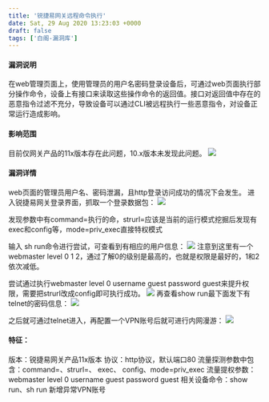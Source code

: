 ```yaml
---
title: '锐捷易网关远程命令执行'
date: Sat, 29 Aug 2020 13:23:03 +0000
draft: false
tags: ['白阁-漏洞库']
---
```


#### 漏洞说明

在web管理页面上，使用管理员的用户名密码登录设备后，可通过web页面执行部分操作命令，设备上有接口来读取这些操作命令的返回值。接口对返回值中存在的恶意指令过滤不充分，导致设备可以通过CLI被远程执行一些恶意指令，对设备正常运行造成影响。

#### 影响范围

目前仅网关产品的11x版本存在此问题，10.x版本未发现此问题。 ![](https://www.bylibrary.cn/wp-content/uploads/2020/08/a.png)

#### 漏洞详情

web页面的管理员用户名、密码泄漏，且http登录访问成功的情况下会发生。 进入锐捷易网关登录界面，抓取一个登录数据包： ![](https://www.bylibrary.cn/wp-content/uploads/2020/08/b.png)

发现参数中有command=执行的命，strurl=应该是当前的运行模式挖掘后发现有exec和config等，mode=priv\_exec直接特权模式

输入 sh run命令进行尝试，可查看到有相应的用户信息： ![](https://www.bylibrary.cn/wp-content/uploads/2020/08/c.png) 注意到这里有一个webmaster level 0 1 2，通过了解0的级别是最高的，也就是权限是最好的，1和2 依次减低。

尝试通过执行webmaster level 0 username guest password guest来提升权限，需要把strurl改成config即可执行成功。 ![](https://www.bylibrary.cn/wp-content/uploads/2020/08/d.png) 再查看show run最下面发下有telnet的密码信息： ![](https://www.bylibrary.cn/wp-content/uploads/2020/08/e.png)

之后就可通过telnet进入，再配置一个VPN账号后就可进行内网漫游： ![](https://www.bylibrary.cn/wp-content/uploads/2020/08/f.png)

#### 特征：

版本：锐捷易网关产品11x版本 协议：http协议，默认端口80 流量探测参数中包含：command=、strurl=、 exec、 config、mode=priv\_exec 流量提权参数：webmaster level 0 username guest password guest 相关设备命令：show run、sh run 新增异常VPN账号